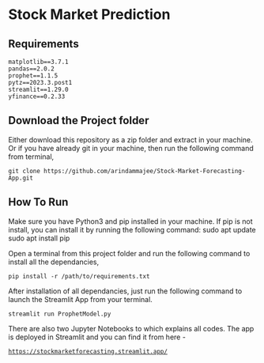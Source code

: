 # Stock Market Prediction


## Requirements

```
matplotlib==3.7.1
pandas==2.0.2
prophet==1.1.5
pytz==2023.3.post1
streamlit==1.29.0
yfinance==0.2.33
```
## Download the Project folder
Either download this repository as a zip folder and extract in your machine. Or if you have already git in your machine, then run the following command from terminal,

```
git clone https://github.com/arindammajee/Stock-Market-Forecasting-App.git
```

## How To Run
Make sure you have Python3 and pip installed in your machine. If pip is not install, you can install it by running the following command:
sudo apt update
sudo apt install pip


Open a terminal from this project folder and run the following command to install all the dependancies,


```
pip install -r /path/to/requirements.txt

```

After installation of all dependancies, just run the following command to launch the Streamlit App from your terminal.


```
streamlit run ProphetModel.py

```

There are also two Jupyter Notebooks to which explains all codes. The app is deployed in Streamlit and you can find it from here - 


[```https://stockmarketforecasting.streamlit.app/```](https://stockmarketforecasting.streamlit.app/)
